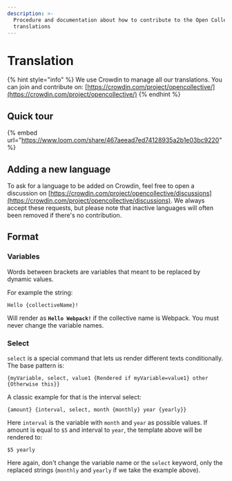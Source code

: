 ```yaml
---
description: >-
  Procedure and documentation about how to contribute to the Open Collective
  translations
---
```


# Translation

{% hint style="info" %}
We use Crowdin to manage all our translations. You can join and contribute on: [https://crowdin.com/project/opencollective/](https://crowdin.com/project/opencollective/)
{% endhint %}

## Quick tour

{% embed url="https://www.loom.com/share/467aeead7ed74128935a2b1e03bc9220" %}

## Adding a new language

To ask for a language to be added on Crowdin, feel free to open a discussion on [https://crowdin.com/project/opencollective/discussions](https://crowdin.com/project/opencollective/discussions). We always accept these requests, but please note that inactive languages will often been removed if there's no contribution.

## Format

### Variables

Words between brackets are variables that meant to be replaced by dynamic values.

For example the string:

```
Hello {collectiveName}!
```

Will render as **`Hello Webpack!`** if the collective name is Webpack. You must never change the variable names.

### Select

`select` is a special command that lets us render different texts conditionally. The base pattern is:

```
{myVariable, select, value1 {Rendered if myVariable=value1} other {Otherwise this}}
```

A classic example for that is the interval select:

```
{amount} {interval, select, month {monthly} year {yearly}}
```

Here `interval` is the variable with `month` and `year` as possible values. If amount is equal to `$5` and interval to `year`, the template above will be rendered to:

```
$5 yearly
```

Here again, don't change the variable name or the `select` keyword, only the replaced strings (`monthly` and `yearly` if we take the example above).
